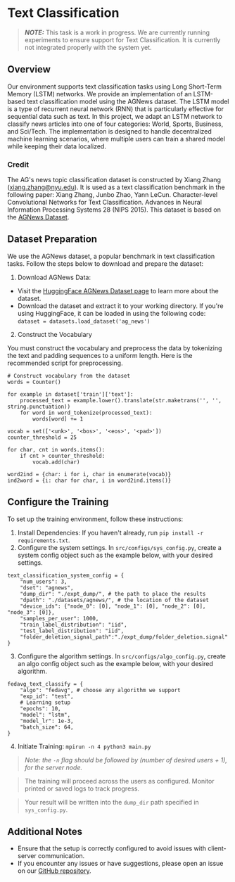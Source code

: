 # Text Classification

> **_NOTE:_**  This task is a work in progress. We are currently running experiments to ensure support for Text Classification. It is currently not integrated properly with the system yet.

## Overview
Our environment supports text classification tasks using Long Short-Term Memory (LSTM) networks. We provide an implementation of an LSTM-based text classification model using the AGNews dataset. The LSTM model is a type of recurrent neural network (RNN) that is particularly effective for sequential data such as text. In this project, we adapt an LSTM network to classify news articles into one of four categories: World, Sports, Business, and Sci/Tech. The implementation is designed to handle decentralized machine learning scenarios, where multiple users can train a shared model while keeping their data localized.

### Credit
The AG's news topic classification dataset is constructed by Xiang Zhang (xiang.zhang@nyu.edu). It is used as a text classification benchmark in the following paper: Xiang Zhang, Junbo Zhao, Yann LeCun. Character-level Convolutional Networks for Text Classification. Advances in Neural Information Processing Systems 28 (NIPS 2015). This dataset is based on the [AGNews Dataset](http://www.di.unipi.it/~gulli/AG_corpus_of_news_articles.html). 

## Dataset Preparation
We use the AGNews dataset, a popular benchmark in text classification tasks. Follow the steps below to download and prepare the dataset:
1) Download AGNews Data:

* Visit the [HuggingFace AGNews Dataset page](https://huggingface.co/datasets/fancyzhx/ag_news) to learn more about the dataset. 
* Download the dataset and extract it to your working directory. If you're using HuggingFace, it can be loaded in using the following code: `dataset = datasets.load_dataset('ag_news')`

2) Construct the Vocabulary

You must construct the vocabulary and preprocess the data by tokenizing the text and padding sequences to a uniform length. Here is the recommended script for preprocessing.
```
# Construct vocabulary from the dataset
words = Counter()

for example in dataset['train']['text']:
    processed_text = example.lower().translate(str.maketrans('', '', string.punctuation))
    for word in word_tokenize(processed_text):
        words[word] += 1

vocab = set(['<unk>', '<bos>', '<eos>', '<pad>'])
counter_threshold = 25

for char, cnt in words.items():
    if cnt > counter_threshold:
        vocab.add(char)

word2ind = {char: i for i, char in enumerate(vocab)}
ind2word = {i: char for char, i in word2ind.items()}
```

## Configure the Training
To set up the training environment, follow these instructions:
1) Install Dependencies: If you haven't already, run `pip install -r requirements.txt`.
2) Configure the system settings. In `src/configs/sys_config.py`, create a system config object such as the example below, with your desired settings.
```
text_classification_system_config = {
    "num_users": 3, 
    "dset": "agnews",
    "dump_dir": "./expt_dump/", # the path to place the results
    "dpath": "./datasets/agnews/", # the location of the dataset
    "device_ids": {"node_0": [0], "node_1": [0], "node_2": [0], "node_3": [0]},
    "samples_per_user": 1000, 
    "train_label_distribution": "iid",
    "test_label_distribution": "iid",
    "folder_deletion_signal_path":"./expt_dump/folder_deletion.signal"
}
```
3) Configure the algorithm settings. In `src/configs/algo_config.py`, create an algo config object such as the example below, with your desired algorithm.
```
fedavg_text_classify = {
    "algo": "fedavg", # choose any algorithm we support
    "exp_id": "test",
    # Learning setup
    "epochs": 10,
    "model": "lstm",
    "model_lr": 1e-3,
    "batch_size": 64,
}
```
4) Initiate Training: `mpirun -n 4 python3 main.py`

> *Note: the `-n` flag should be followed by (number of desired users + 1), for the server node.*

> The training will proceed across the users as configured. Monitor printed or saved logs to track progress.

> Your result will be written into the `dump_dir` path specified in `sys_config.py`.

## Additional Notes
* Ensure that the setup is correctly configured to avoid issues with client-server communication.
* If you encounter any issues or have suggestions, please open an issue on our [GitHub repository](https://github.com/aidecentralized/sonar).